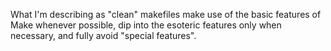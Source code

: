 What I'm describing as "clean" makefiles make use of the basic features of Make whenever possible, dip into the esoteric features only when necessary, and fully avoid "special features".


